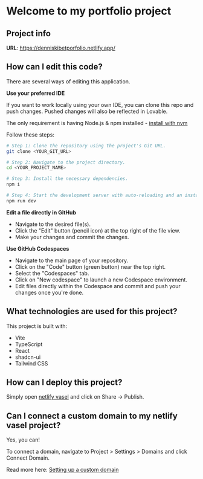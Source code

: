 # Welcome to my portfolio project

## Project info

**URL**: https://denniskibetporfolio.netlify.app/ 

## How can I edit this code?

There are several ways of editing this application.

**Use your preferred IDE**

If you want to work locally using your own IDE, you can clone this repo and push changes. Pushed changes will also be reflected in Lovable.

The only requirement is having Node.js & npm installed - [install with nvm](https://github.com/nvm-sh/nvm#installing-and-updating)

Follow these steps:

```sh
# Step 1: Clone the repository using the project's Git URL.
git clone <YOUR_GIT_URL>

# Step 2: Navigate to the project directory.
cd <YOUR_PROJECT_NAME>

# Step 3: Install the necessary dependencies.
npm i

# Step 4: Start the development server with auto-reloading and an instant preview.
npm run dev
```

**Edit a file directly in GitHub**

- Navigate to the desired file(s).
- Click the "Edit" button (pencil icon) at the top right of the file view.
- Make your changes and commit the changes.

**Use GitHub Codespaces**

- Navigate to the main page of your repository.
- Click on the "Code" button (green button) near the top right.
- Select the "Codespaces" tab.
- Click on "New codespace" to launch a new Codespace environment.
- Edit files directly within the Codespace and commit and push your changes once you're done.

## What technologies are used for this project?

This project is built with:

- Vite
- TypeScript
- React
- shadcn-ui
- Tailwind CSS

## How can I deploy this project?

Simply open [netlify vasel](https://lovable.dev/projects/c3eb3b5a-f78e-4a61-84d6-360266c980e6) and click on Share -> Publish.

## Can I connect a custom domain to my netlify vasel project?

Yes, you can!

To connect a domain, navigate to Project > Settings > Domains and click Connect Domain.

Read more here: [Setting up a custom domain](https://app.netlify.com/teams/kibet-dennis)
